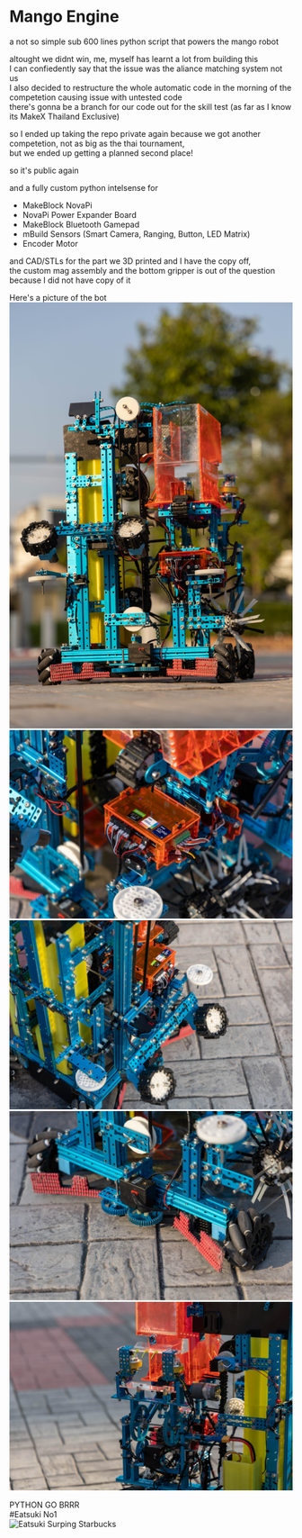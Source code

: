 # Mango Engine
a not so simple sub 600 lines python script that powers the mango robot  

altought we didnt win, me, myself has learnt a lot from building this  
I can confiedently say that the issue was the aliance matching system not us  
I also decided to restructure the whole automatic code in the morning of the competetion causing issue with untested code  
there's gonna be a branch for our code out for the skill test (as far as I know its MakeX Thailand Exclusive)  

so I ended up taking the repo private again because we got another competetion, not as big as the thai tournament,  
but we ended up getting a planned second place!

so it's public again 

and a fully custom python intelsense for
- MakeBlock NovaPi
- NovaPi Power Expander Board
- MakeBlock Bluetooth Gamepad
- mBuild Sensors (Smart Camera, Ranging, Button, LED Matrix)
- Encoder Motor

and CAD/STLs for the part we 3D printed and I have the copy off,  
the custom mag assembly and the bottom gripper is out of the question because I did not have copy of it  

Here's a picture of the bot
![Overall](https://github.com/ChokunPlayZ/MakeX-2023-Mango-Sticky-Rice/blob/main/assets/IMG_5876.jpg?raw=true "")
![Electronics](https://github.com/ChokunPlayZ/MakeX-2023-Mango-Sticky-Rice/blob/main/assets/IMG_5882.jpg?raw=true "")
![Main Gripper](https://github.com/ChokunPlayZ/MakeX-2023-Mango-Sticky-Rice/blob/main/assets/IMG_5896.jpg?raw=true "")
![Secondary Gripper](https://github.com/ChokunPlayZ/MakeX-2023-Mango-Sticky-Rice/blob/main/assets/IMG_5883.jpg?raw=true "")
![Shotter](https://github.com/ChokunPlayZ/MakeX-2023-Mango-Sticky-Rice/blob/main/assets/IMG_5892.jpg?raw=true "")

PYTHON GO BRRR  
#Eatsuki No1  
![Eatsuki Surping Starbucks](https://github.com/ChokunPlayZ/MakeX-2023-Mango-on-Sticky-Rice/blob/main/assets/1025769196648411206.png?raw=true "")